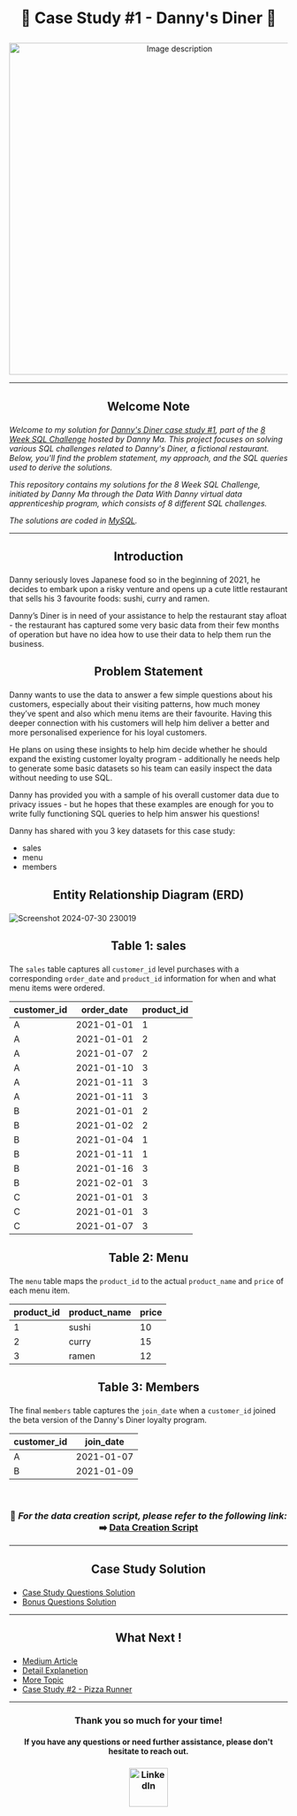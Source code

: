 # <p align="center" style="margin-top: 0px;"> 🍜 Case Study #1 - Danny's Diner 🍜
<div align="center"> <img src="https://github.com/user-attachments/assets/2ab8f43f-5e14-4965-908e-78b5e4db3dd0" alt="Image description" width="600"/> </div>

---

## <p align="center"> Welcome Note
 
*Welcome to my solution for [Danny's Diner case study #1](https://8weeksqlchallenge.com/case-study-1/), part of the [8 Week SQL Challenge](https://8weeksqlchallenge.com/) hosted by Danny Ma. This project focuses on solving various SQL challenges related to Danny's Diner, a fictional restaurant. Below, you'll find the problem statement, my approach, and the SQL queries used to derive the solutions.*

*This repository contains my solutions for the 8 Week SQL Challenge, initiated by Danny Ma through the Data With Danny virtual data apprenticeship program, which consists of 8 different SQL challenges.*

*The solutions are coded in [MySQL](https://www.mysql.com/).*

---
## <p align="center"> Introduction 
Danny seriously loves Japanese food so in the beginning of 2021, he decides to embark upon a risky venture and opens up a cute little restaurant that sells his 3 favourite foods: sushi, curry and ramen.

Danny’s Diner is in need of your assistance to help the restaurant stay afloat - the restaurant has captured some very basic data from their few months of operation but have no idea how to use their data to help them run the business.

## <p align="center"> Problem Statement

Danny wants to use the data to answer a few simple questions about his customers, especially about their visiting patterns, how much money they’ve spent and also which menu items are their favourite. Having this deeper connection with his customers will help him deliver a better and more personalised experience for his loyal customers.

He plans on using these insights to help him decide whether he should expand the existing customer loyalty program - additionally he needs help to generate some basic datasets so his team can easily inspect the data without needing to use SQL.

Danny has provided you with a sample of his overall customer data due to privacy issues - but he hopes that these examples are enough for you to write fully functioning SQL queries to help him answer his questions!

Danny has shared with you 3 key datasets for this case study:

- sales
- menu
- members

## <p align="center"> Entity Relationship Diagram (ERD)

![Screenshot 2024-07-30 230019](https://github.com/user-attachments/assets/4a4e5554-0aaa-48d8-93d4-82ba9cb5fbfa)


## <p align="center"> Table 1: sales

The `sales` table captures all `customer_id` level purchases with a corresponding `order_date` and `product_id` information for when and what menu items were ordered.

| customer_id | order_date | product_id |
|-------------|------------|------------|
| A           | 2021-01-01 | 1          |
| A           | 2021-01-01 | 2          |
| A           | 2021-01-07 | 2          |
| A           | 2021-01-10 | 3          |
| A           | 2021-01-11 | 3          |
| A           | 2021-01-11 | 3          |
| B           | 2021-01-01 | 2          |
| B           | 2021-01-02 | 2          |
| B           | 2021-01-04 | 1          |
| B           | 2021-01-11 | 1          |
| B           | 2021-01-16 | 3          |
| B           | 2021-02-01 | 3          |
| C           | 2021-01-01 | 3          |
| C           | 2021-01-01 | 3          |
| C           | 2021-01-07 | 3          |

## <p align="center">  Table 2: Menu

The `menu` table maps the `product_id` to the actual `product_name` and `price` of each menu item.

| product_id | product_name | price |
|------------|--------------|-------|
| 1          | sushi        | 10    |
| 2          | curry        | 15    |
| 3          | ramen        | 12    |

## <p align="center"> Table 3: Members

The final `members` table captures the `join_date` when a `customer_id` joined the beta version of the Danny's Diner loyalty program.

| customer_id | join_date   |
|-------------|-------------|
| A           | 2021-01-07  |
| B           | 2021-01-09  |

<br>

### <p align="center"> 📌 *For the data creation script, please refer to the following link:* ➡️ [**Data Creation Script**](https://github.com/ANIRUDDHA-BISWAS/Case-Study-1-Danny-s-Diner/blob/main/1_Danny's%20Diner%20Schema%20Creation.sql)

---

## <p align="center"> Case Study Solution

- [Case Study Questions Solution]()
- [Bonus Questions Solution]()

---
## <p align="center"> What Next !

- [Medium Article]()
- [Detail Explanetion]()
- [More Topic]()
- [Case Study #2 - Pizza Runner]()

---

### <p align="center"> Thank you so much for your time!  
#### <p align="center"> If you have any questions or need further assistance, please don't hesitate to reach out.
### <p align="center"> [<img src="https://github.com/user-attachments/assets/17f4e5f1-3600-46c2-b17e-c8df7b82d82d" alt="LinkedIn" width="70" height="70">](https://www.linkedin.com/in/aniruddha-biswas/)
